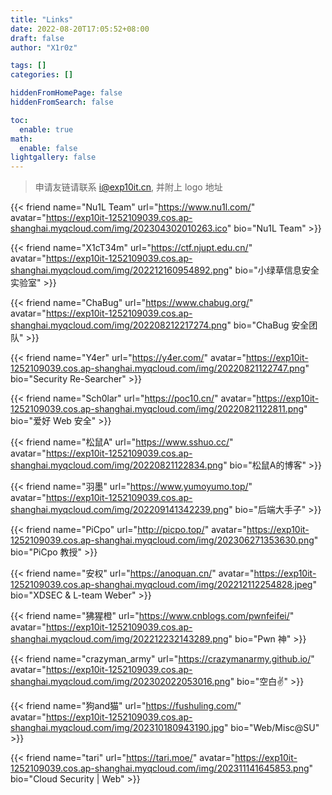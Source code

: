 ```yaml
---
title: "Links"
date: 2022-08-20T17:05:52+08:00
draft: false
author: "X1r0z"

tags: []
categories: []

hiddenFromHomePage: false
hiddenFromSearch: false

toc:
  enable: true
math:
  enable: false
lightgallery: false
---
```


> 申请友链请联系 [i@exp10it.cn](mailto:i@exp10it.cn), 并附上 logo 地址

{{< friend name="Nu1L Team" url="https://www.nu1l.com/" avatar="https://exp10it-1252109039.cos.ap-shanghai.myqcloud.com/img/202304302010263.ico" bio="Nu1L Team" >}}

{{< friend name="X1cT34m" url="https://ctf.njupt.edu.cn/" avatar="https://exp10it-1252109039.cos.ap-shanghai.myqcloud.com/img/202212160954892.png" bio="小绿草信息安全实验室" >}}

{{< friend name="ChaBug" url="https://www.chabug.org/" avatar="https://exp10it-1252109039.cos.ap-shanghai.myqcloud.com/img/202208212217274.png" bio="ChaBug 安全团队" >}}

{{< friend name="Y4er" url="https://y4er.com/" avatar="https://exp10it-1252109039.cos.ap-shanghai.myqcloud.com/img/20220821122747.png" bio="Security Re-Searcher" >}}

{{< friend name="Sch0lar" url="https://poc10.cn/" avatar="https://exp10it-1252109039.cos.ap-shanghai.myqcloud.com/img/20220821122811.png" bio="爱好 Web 安全" >}}

{{< friend name="松鼠A" url="https://www.sshuo.cc/" avatar="https://exp10it-1252109039.cos.ap-shanghai.myqcloud.com/img/20220821122834.png" bio="松鼠A的博客" >}}

{{< friend name="羽墨" url="https://www.yumoyumo.top/" avatar="https://exp10it-1252109039.cos.ap-shanghai.myqcloud.com/img/202209141342239.png" bio="后端大手子" >}}

{{< friend name="PiCpo" url="http://picpo.top/" avatar="https://exp10it-1252109039.cos.ap-shanghai.myqcloud.com/img/202306271353630.png" bio="PiCpo 教授" >}}

{{< friend name="安权" url="https://anoquan.cn/" avatar="https://exp10it-1252109039.cos.ap-shanghai.myqcloud.com/img/202212112254828.jpeg" bio="XDSEC & L-team Weber" >}}

{{< friend name="狒猩橙" url="https://www.cnblogs.com/pwnfeifei/" avatar="https://exp10it-1252109039.cos.ap-shanghai.myqcloud.com/img/202212232143289.png" bio="Pwn 神" >}}

{{< friend name="crazyman_army" url="https://crazymanarmy.github.io/" avatar="https://exp10it-1252109039.cos.ap-shanghai.myqcloud.com/img/202302022053016.png" bio="空白✌" >}}

{{< friend name="狗and猫" url="https://fushuling.com/" avatar="https://exp10it-1252109039.cos.ap-shanghai.myqcloud.com/img/202310180943190.jpg" bio="Web/Misc@SU" >}}

{{< friend name="tari" url="https://tari.moe/" avatar="https://exp10it-1252109039.cos.ap-shanghai.myqcloud.com/img/202311141645853.png" bio="Cloud Security | Web" >}}